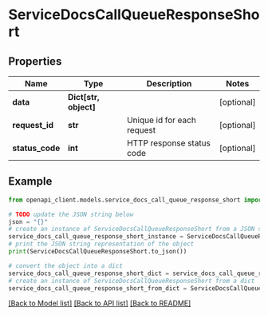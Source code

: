 # ServiceDocsCallQueueResponseShort


## Properties

Name | Type | Description | Notes
------------ | ------------- | ------------- | -------------
**data** | **Dict[str, object]** |  | [optional] 
**request_id** | **str** | Unique id for each request | [optional] 
**status_code** | **int** | HTTP response status code | [optional] 

## Example

```python
from openapi_client.models.service_docs_call_queue_response_short import ServiceDocsCallQueueResponseShort

# TODO update the JSON string below
json = "{}"
# create an instance of ServiceDocsCallQueueResponseShort from a JSON string
service_docs_call_queue_response_short_instance = ServiceDocsCallQueueResponseShort.from_json(json)
# print the JSON string representation of the object
print(ServiceDocsCallQueueResponseShort.to_json())

# convert the object into a dict
service_docs_call_queue_response_short_dict = service_docs_call_queue_response_short_instance.to_dict()
# create an instance of ServiceDocsCallQueueResponseShort from a dict
service_docs_call_queue_response_short_from_dict = ServiceDocsCallQueueResponseShort.from_dict(service_docs_call_queue_response_short_dict)
```
[[Back to Model list]](../README.md#documentation-for-models) [[Back to API list]](../README.md#documentation-for-api-endpoints) [[Back to README]](../README.md)


